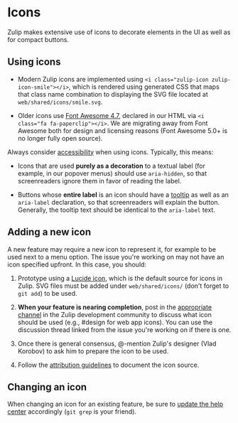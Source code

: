 # Icons

Zulip makes extensive use of icons to decorate elements in the UI as
well as for compact buttons.

## Using icons

- Modern Zulip icons are implemented using `<i class="zulip-icon
zulip-icon-smile"></i>`, which is rendered using generated CSS that
  maps that class name combination to displaying the SVG file located
  at `web/shared/icons/smile.svg`.

- Older icons use [Font Awesome 4.7](https://fontawesome.com/),
  declared in our HTML via `<i class="fa fa-paperclip"></i>`. We are
  migrating away from Font Awesome both for design and licensing
  reasons (Font Awesome 5.0+ is no longer fully open source).

Always consider [accessibility](../subsystems/accessibility.md) when
using icons. Typically, this means:

- Icons that are used **purely as a decoration** to a textual label (for
  example, in our popover menus) should use `aria-hidden`, so that
  screenreaders ignore them in favor of reading the label.

- Buttons whose **entire label** is an icon should have a
  [tooltip](../subsystems/html-css.md#tooltips) as well as an
  `aria-label` declaration, so that screenreaders will explain the
  button. Generally, the tooltip text should be identical to the
  `aria-label` text.

## Adding a new icon

A new feature may require a new icon to represent it, for example to be used
next to a menu option. The issue you're working on may not have an icon
specified upfront. In this case, you should:

1. Prototype using a [Lucide icon](https://lucide.dev/icons/), which is the
   default source for icons in Zulip. SVG files must be added under
   `web/shared/icons/` (don't forget to `git add`) to be used.

1. **When your feature is nearing completion**, post in the [appropriate
   channel](https://zulip.com/development-community/#where-do-i-send-my-message)
   in the Zulip development community to discuss what icon should be used (e.g.,
   #design for web app icons). You can use the discussion thread linked from the
   issue you're working on if there is one.

1. Once there is general consensus, @-mention Zulip's designer (Vlad Korobov) to
   ask him to prepare the icon to be used.

1. Follow the [attribution guidelines](../contributing/licensing.md)
   to document the icon source.

## Changing an icon

When changing an icon for an existing feature, be sure to [update the help
center](../documentation/helpcenter.md#icons) accordingly (`git grep` is your
friend).

